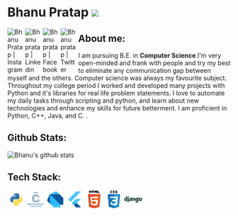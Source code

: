 # Bhanu Pratap <img src="https://images.emojiterra.com/google/android-10/512px/1f468-1f4bb.png" width="30px">

<a href="https://instagram.com/itsbhanupratap">
    <img align="left" alt="Bhanu Pratap | Instagram" width="40px" src="https://image.flaticon.com/icons/svg/2111/2111463.svg" />
  </a>
<a href="https://in.linkedin.com/in/itsbhanupratap">
    <img align="left" alt="Bhanu pratap | Linkedin" width="40px" src="https://image.flaticon.com/icons/svg/174/174857.svg" />
  </a>
<a href="https://facebook.com/itsbhanupratap">
    <img align="left" alt="Bhanu pratap | Facebook" width="40px" src="https://image.flaticon.com/icons/svg/174/174848.svg" />
  </a>
<a href="https://twitter.com/itsbhanupratap">
    <img align="left" alt="Bhanu pratap | Twitter" width="40px" src="https://image.flaticon.com/icons/svg/174/174876.svg" />
  </a>


## About me:
I am pursuing B.E. in __Computer Science__.I'm very open-minded and frank with people and try my best to eliminate any communication gap between myself and the others. Computer science was always my favourite subject. Throughout my college period I worked and developed many projects with Python and it's libraries for real life problem statements. I love to automate my daily tasks through scripting and python, and learn about new technologies and enhance my skills for future betterment. I am proficient in Python, C++, Java, and C. .


## Github Stats:
![Bhanu's github stats](https://github-readme-stats.vercel.app/api/?username=ibhanu&show_icons=true&title_color=fff&icon_color=79ff97&text_color=9f9f9f&bg_color=151515)

## Tech Stack:
<code><img height="40" src="https://raw.githubusercontent.com/github/explore/80688e429a7d4ef2fca1e82350fe8e3517d3494d/topics/python/python.png"></code>
<code><img height="40" src="https://raw.githubusercontent.com/github/explore/80688e429a7d4ef2fca1e82350fe8e3517d3494d/topics/c/c.png"></code>
<code><img height="40" src="https://raw.githubusercontent.com/github/explore/80688e429a7d4ef2fca1e82350fe8e3517d3494d/topics/dart/dart.png"></code>
<code><img height="40" src="https://raw.githubusercontent.com/github/explore/80688e429a7d4ef2fca1e82350fe8e3517d3494d/topics/flutter/flutter.png"></code>
<code><img height="40" src="https://raw.githubusercontent.com/github/explore/80688e429a7d4ef2fca1e82350fe8e3517d3494d/topics/html/html.png"></code>
<code><img height="40" src="https://raw.githubusercontent.com/github/explore/80688e429a7d4ef2fca1e82350fe8e3517d3494d/topics/css/css.png"></code>
<code><img height="40" src="https://raw.githubusercontent.com/github/explore/80688e429a7d4ef2fca1e82350fe8e3517d3494d/topics/django/django.png"></code>


